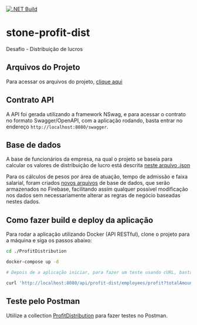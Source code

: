 [![.NET Build](https://github.com/artursbm/stone-profit-dist/actions/workflows/dotnet.yml/badge.svg?branch=main)](https://github.com/artursbm/stone-profit-dist/actions/workflows/dotnet.yml)

# stone-profit-dist
Desafio - Distribuição de lucros

## Arquivos do Projeto
Para acessar os arquivos do projeto, [clique aqui](./Profit-Distribution)

## Contrato API
A API foi gerada utilizando a framework NSwag, e para acessar o contrato no formato Swagger/OpenAPI, com a aplicação rodando, basta entrar no endereço `http://localhost:8080/swagger`.

## Base de dados
A base de funcionários da empresa, na qual o projeto se baseia para calcular os valores de distribuição de lucro está descrita [neste arquivo .json](./database-jsons/employees.json)

Para os cálculos de pesos por área de atuação, tempo de admissão e faixa salarial, foram criados [novos arquivos](./database-jsons) de base de dados, que serão armazenados no Firebase, facilitando assim qualquer possível modificação nos dados sem necessariamente alterar as regras de negócio baseadas nestes dados.

## Como fazer build e deploy da aplicação
Para rodar a aplicação utilizando Docker (API RESTful), clone o projeto para a máquina e siga os passos abaixo:

```sh
cd ./ProfitDistribution
```    
```sh
docker-compose up -d
```
```sh
# Depois de a aplicação iniciar, para fazer um teste usando cURL, basta digitar, por exemplo:

curl 'http://localhost:8080/api/profit-dist/employees/profit?totalAmount=500000' 

```
## Teste pelo Postman
Utiilize a collection [ProfitDistribution](./Postman/collection.json) para fazer testes no Postman.
